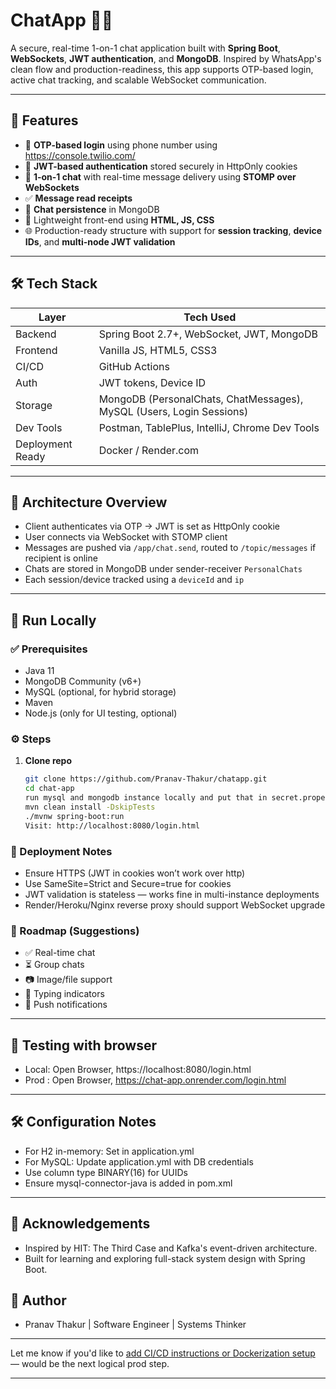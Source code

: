 # ChatApp 📱💬

A secure, real-time 1-on-1 chat application built with **Spring Boot**, **WebSockets**, **JWT authentication**, and **MongoDB**. Inspired by WhatsApp's clean flow and production-readiness, this app supports OTP-based login, active chat tracking, and scalable WebSocket communication.

---

## 🚀 Features

- 📲 **OTP-based login** using phone number using https://console.twilio.com/
- 🔐 **JWT-based authentication** stored securely in HttpOnly cookies
- 💬 **1-on-1 chat** with real-time message delivery using **STOMP over WebSockets**
- ✅ **Message read receipts**
- 💾 **Chat persistence** in MongoDB
- 📂 Lightweight front-end using **HTML, JS, CSS**
- 🌐 Production-ready structure with support for **session tracking**, **device IDs**, and **multi-node JWT validation**

---

## 🛠️ Tech Stack

| Layer            | Tech Used                                                       |
|------------------|-----------------------------------------------------------------|
| Backend          | Spring Boot 2.7+, WebSocket, JWT, MongoDB                       |
| Frontend         | Vanilla JS, HTML5, CSS3                                         |
| CI/CD            | GitHub Actions                                                  |
| Auth             | JWT tokens, Device ID                                   |
| Storage          | MongoDB (PersonalChats, ChatMessages), MySQL (Users, Login Sessions) |
| Dev Tools        | Postman, TablePlus, IntelliJ, Chrome Dev Tools                  |
| Deployment Ready | Docker / Render.com                                             |

---

## 🔑 Architecture Overview

- Client authenticates via OTP → JWT is set as HttpOnly cookie
- User connects via WebSocket with STOMP client
- Messages are pushed via `/app/chat.send`, routed to `/topic/messages` if recipient is online
- Chats are stored in MongoDB under sender-receiver `PersonalChats`
- Each session/device tracked using a `deviceId` and `ip`

---

## 🚦 Run Locally

### ✅ Prerequisites
- Java 11
- MongoDB Community (v6+)
- MySQL (optional, for hybrid storage)
- Maven
- Node.js (only for UI testing, optional)

### ⚙️ Steps

1. **Clone repo**
   ```bash
   git clone https://github.com/Pranav-Thakur/chatapp.git
   cd chat-app
   run mysql and mongodb instance locally and put that in secret.properties
   mvn clean install -DskipTests
   ./mvnw spring-boot:run
   Visit: http://localhost:8080/login.html
   ```

### 📡 Deployment Notes
- Ensure HTTPS (JWT in cookies won’t work over http)
- Use SameSite=Strict and Secure=true for cookies
- JWT validation is stateless — works fine in multi-instance deployments
- Render/Heroku/Nginx reverse proxy should support WebSocket upgrade


### 🎯 Roadmap (Suggestions)
- ✅ Real-time chat
- ⏳ Group chats
- 📷 Image/file support
- 🧠 Typing indicators
- 🔔 Push notifications


---

## 🧪 Testing with browser
- Local: Open Browser, https://localhost:8080/login.html
- Prod : Open Browser, https://chat-app.onrender.com/login.html

---

## 🛠 Configuration Notes
- For H2 in-memory: Set in application.yml
- For MySQL: Update application.yml with DB credentials
- Use column type BINARY(16) for UUIDs
- Ensure mysql-connector-java is added in pom.xml

---

## 🙏 Acknowledgements
- Inspired by HIT: The Third Case and Kafka's event-driven architecture.
- Built for learning and exploring full-stack system design with Spring Boot.

## 📌 Author
- Pranav Thakur | Software Engineer | Systems Thinker
---

Let me know if you'd like to [add CI/CD instructions or Dockerization setup](dr) — would be the next logical prod step.

---